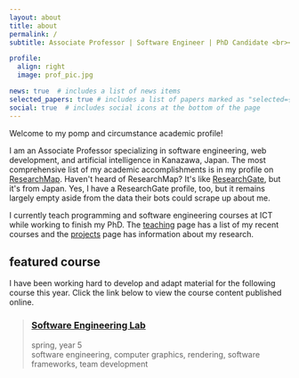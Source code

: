 ```yaml
---
layout: about
title: about
permalink: /
subtitle: Associate Professor | Software Engineer | PhD Candidate <br><a href='https://www.ict-kanazawa.ac.jp/'>International College of Technology, Kanazawa</a> (ICT)

profile:
  align: right
  image: prof_pic.jpg

news: true  # includes a list of news items
selected_papers: true # includes a list of papers marked as "selected={true}"
social: true  # includes social icons at the bottom of the page
---
```


Welcome to my pomp and circumstance academic profile!

I am an Associate Professor specializing in software engineering, web development, and artificial intelligence in Kanazawa, Japan. The most comprehensive list of my academic accomplishments is in my profile on [ResearchMap](https://researchmap.jp/rsonger?lang=en). Haven't heard of ResearchMap? It's like [ResearchGate](https://www.researchgate.net/), but it's from Japan. Yes, I have a ResearchGate profile, too, but it remains largely empty aside from the data their bots could scrape up about me.

I currently teach programming and software engineering courses at ICT while working to finish my PhD. The [teaching](/teaching) page has a list of my recent courses and the [projects](/projects) page has information about my research.

## featured course

I have been working hard to develop and adapt material for the following course this year. Click the link below to view the course content published online.

<blockquote>
    <h3>
        <a href="https://robsonger.dev/software-engineering-lab">Software Engineering Lab</a>
    </h3>
    <div class="post-meta">spring, year 5</div>
    <div class="post-tags">software engineering, computer graphics, rendering, software frameworks, team development</div>
</blockquote>